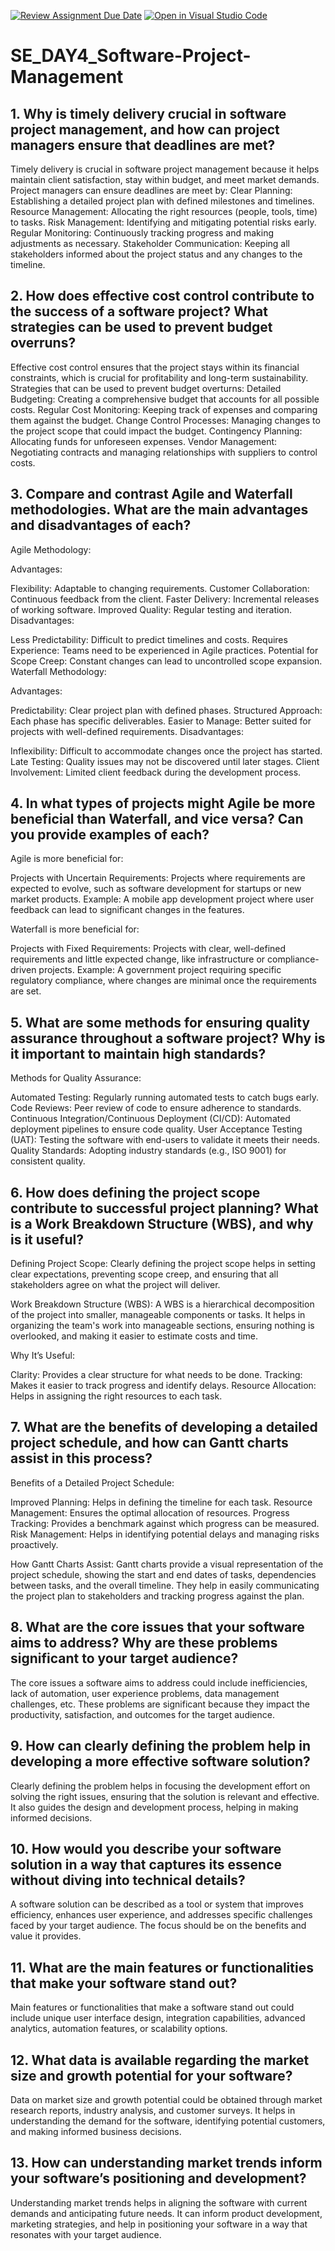 [![Review Assignment Due Date](https://classroom.github.com/assets/deadline-readme-button-22041afd0340ce965d47ae6ef1cefeee28c7c493a6346c4f15d667ab976d596c.svg)](https://classroom.github.com/a/9pw6JKcu)
[![Open in Visual Studio Code](https://classroom.github.com/assets/open-in-vscode-2e0aaae1b6195c2367325f4f02e2d04e9abb55f0b24a779b69b11b9e10269abc.svg)](https://classroom.github.com/online_ide?assignment_repo_id=15640238&assignment_repo_type=AssignmentRepo)
# SE_DAY4_Software-Project-Management
## 1. Why is timely delivery crucial in software project management, and how can project managers ensure that deadlines are met?
Timely delivery is crucial in software project management because it helps maintain client satisfaction, stay within budget, and meet market demands.
Project managers can ensure deadlines are meet by: 
Clear Planning: Establishing a detailed project plan with defined milestones and timelines.
Resource Management: Allocating the right resources (people, tools, time) to tasks.
Risk Management: Identifying and mitigating potential risks early.
Regular Monitoring: Continuously tracking progress and making adjustments as necessary.
Stakeholder Communication: Keeping all stakeholders informed about the project status and any changes to the timeline.

## 2. How does effective cost control contribute to the success of a software project? What strategies can be used to prevent budget overruns?
Effective cost control ensures that the project stays within its financial constraints, which is crucial for profitability and long-term sustainability.
Strategies that can be used to prevent budget overturns:
Detailed Budgeting: Creating a comprehensive budget that accounts for all possible costs.
Regular Cost Monitoring: Keeping track of expenses and comparing them against the budget.
Change Control Processes: Managing changes to the project scope that could impact the budget.
Contingency Planning: Allocating funds for unforeseen expenses.
Vendor Management: Negotiating contracts and managing relationships with suppliers to control costs.

## 3. Compare and contrast Agile and Waterfall methodologies. What are the main advantages and disadvantages of each?
Agile Methodology:

Advantages:

Flexibility: Adaptable to changing requirements.
Customer Collaboration: Continuous feedback from the client.
Faster Delivery: Incremental releases of working software.
Improved Quality: Regular testing and iteration.
Disadvantages:

Less Predictability: Difficult to predict timelines and costs.
Requires Experience: Teams need to be experienced in Agile practices.
Potential for Scope Creep: Constant changes can lead to uncontrolled scope expansion.
Waterfall Methodology:

Advantages:

Predictability: Clear project plan with defined phases.
Structured Approach: Each phase has specific deliverables.
Easier to Manage: Better suited for projects with well-defined requirements.
Disadvantages:

Inflexibility: Difficult to accommodate changes once the project has started.
Late Testing: Quality issues may not be discovered until later stages.
Client Involvement: Limited client feedback during the development process.

## 4. In what types of projects might Agile be more beneficial than Waterfall, and vice versa? Can you provide examples of each?
Agile is more beneficial for:

Projects with Uncertain Requirements: Projects where requirements are expected to evolve, such as software development for startups or new market products.
Example: A mobile app development project where user feedback can lead to significant changes in the features.

Waterfall is more beneficial for:

Projects with Fixed Requirements: Projects with clear, well-defined requirements and little expected change, like infrastructure or compliance-driven projects.
Example: A government project requiring specific regulatory compliance, where changes are minimal once the requirements are set.

## 5. What are some methods for ensuring quality assurance throughout a software project? Why is it important to maintain high standards?
Methods for Quality Assurance:

Automated Testing: Regularly running automated tests to catch bugs early.
Code Reviews: Peer review of code to ensure adherence to standards.
Continuous Integration/Continuous Deployment (CI/CD): Automated deployment pipelines to ensure code quality.
User Acceptance Testing (UAT): Testing the software with end-users to validate it meets their needs.
Quality Standards: Adopting industry standards (e.g., ISO 9001) for consistent quality.

## 6. How does defining the project scope contribute to successful project planning? What is a Work Breakdown Structure (WBS), and why is it useful?
Defining Project Scope: Clearly defining the project scope helps in setting clear expectations, preventing scope creep, and ensuring that all stakeholders agree on what the project will deliver.

Work Breakdown Structure (WBS): A WBS is a hierarchical decomposition of the project into smaller, manageable components or tasks. It helps in organizing the team's work into manageable sections, ensuring nothing is overlooked, and making it easier to estimate costs and time.

Why It’s Useful:

Clarity: Provides a clear structure for what needs to be done.
Tracking: Makes it easier to track progress and identify delays.
Resource Allocation: Helps in assigning the right resources to each task.

## 7. What are the benefits of developing a detailed project schedule, and how can Gantt charts assist in this process?
Benefits of a Detailed Project Schedule:

Improved Planning: Helps in defining the timeline for each task.
Resource Management: Ensures the optimal allocation of resources.
Progress Tracking: Provides a benchmark against which progress can be measured.
Risk Management: Helps in identifying potential delays and managing risks proactively.

How Gantt Charts Assist: Gantt charts provide a visual representation of the project schedule, showing the start and end dates of tasks, dependencies between tasks, and the overall timeline. They help in easily communicating the project plan to stakeholders and tracking progress against the plan.

## 8. What are the core issues that your software aims to address? Why are these problems significant to your target audience?
The core issues a software aims to address could include inefficiencies, lack of automation, user experience problems, data management challenges, etc. These problems are significant because they impact the productivity, satisfaction, and outcomes for the target audience.

## 9. How can clearly defining the problem help in developing a more effective software solution?
Clearly defining the problem helps in focusing the development effort on solving the right issues, ensuring that the solution is relevant and effective. It also guides the design and development process, helping in making informed decisions.

## 10. How would you describe your software solution in a way that captures its essence without diving into technical details?
A software solution can be described as a tool or system that improves efficiency, enhances user experience, and addresses specific challenges faced by your target audience. The focus should be on the benefits and value it provides.

## 11. What are the main features or functionalities that make your software stand out?
Main features or functionalities that make a software stand out could include unique user interface design, integration capabilities, advanced analytics, automation features, or scalability options.

## 12. What data is available regarding the market size and growth potential for your software?
Data on market size and growth potential could be obtained through market research reports, industry analysis, and customer surveys. It helps in understanding the demand for the software, identifying potential customers, and making informed business decisions.

## 13. How can understanding market trends inform your software’s positioning and development?
Understanding market trends helps in aligning the software with current demands and anticipating future needs. It can inform product development, marketing strategies, and help in positioning your software in a way that resonates with your target audience.
